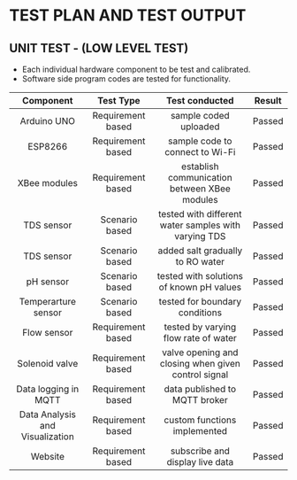 # TEST PLAN AND TEST OUTPUT

## UNIT TEST - (LOW LEVEL TEST)

  * Each individual hardware component to be test and calibrated. 
  * Software side program codes are tested for functionality.

|Component|Test Type|Test conducted|Result|
|:--:|:--:|:--:|:--:|
|Arduino UNO|Requirement based|sample coded uploaded|Passed|
|ESP8266|Requirement based|sample code to connect to Wi-Fi| Passed|
|XBee modules|Requirement based|establish communication between XBee modules|Passed|
|TDS sensor|Scenario based|tested with different water samples with varying TDS|Passed|
|TDS sensor|Scenario based|added salt gradually to RO water|Passed|
|pH sensor|Scenario based|tested with solutions of known pH values|Passed|
|Temperarture sensor|Scenario based|tested for boundary conditions|Passed|
|Flow sensor|Requirement based|tested by varying flow rate of water|Passed|
|Solenoid valve|Requirement based|valve opening and closing when given control signal|Passed|
|Data logging in MQTT|Requirement based|data published to MQTT broker|Passed|
|Data Analysis and Visualization|Requirement based|custom functions implemented|Passed|
|Website|Requirement based|subscribe and display live data|Passed|
